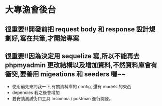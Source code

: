 # 大專漁會後台

## 很重要!!開發前把 request body 和 response 設計規劃好,寫在共筆,才開始專案

## 很重要!!因為決定用 sequelize 寫,所以不能再去 phpmyadmin 更改結構以及增加資料,不然資料庫會有衝突,要善用 migeations 和 seeders 喔~~

- 使用前先來問我一下,有關資料庫的 config, 還有 models 的東西
- depencies 我之後會增加
- 要安裝測試街口工具 Insomnia / postman 進行開發。
